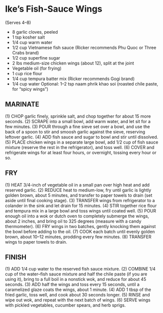 # Ike’s Fish-Sauce Wings
(Serves 4–8)

* 8 garlic cloves, peeled
* 1 tsp kosher salt
* 1/4 cup warm water
* 1/2 cup Vietnamese fish sauce (Ricker recommends Phu Quoc or Three Crabs brand)
* 1/2 cup superfine sugar
* 2 lbs medium-size chicken wings (about 12), split at the joint
* Vegetable oil (for frying)
* 1 cup rice flour
* 1/4 cup tempura batter mix (Ricker recommends Gogi brand)
* 1/4 cup water
Optional: 1–2 tsp naam phrik khao soi (roasted chile paste, for “spicy wings”)

## MARINATE 

(1) CHOP garlic finely, sprinkle salt, and chop together for about 15 more seconds.
(2) SCRAPE into a small bowl, add warm water, and let sit for a few minutes.
(3) POUR through a fine sieve set over a bowl, and use the back of a spoon to stir and smoosh garlic against the sieve, reserving leftover garlic. 
(4) ADD fish sauce and sugar to bowl and stir until dissolved.
(5) PLACE chicken wings in a separate large bowl, add 1/2 cup of fish sauce mixture (reserve the rest in the refrigerator), and toss well. 
(6) COVER and refrigerate wings for at least four hours, or overnight, tossing every hour or so. 

## FRY

(1) HEAT 3/4-inch of vegetable oil in a small pan over high heat and add reserved garlic.
(2) REDUCE heat to medium-low, fry until garlic is lightly golden brown, about 5 minutes, and transfer to paper towels to drain (set aside until final cooking stage).
(3) TRANSFER wings from refrigerator to a colander in the sink and let drain for 15 minutes.
(4) STIR together rice flour and tempura mix in a large bowl and toss wings until coated well.
(5) POUR enough oil into a wok or dutch oven to completely submerge the wings, about 2 inches, and bring oil to 325 degrees (measure with a candy thermometer).
(6) FRY wings in two batches, gently knocking them against the bowl before adding to the oil.
(7) COOK each batch until evenly golden brown, about 10–12 minutes, prodding every few minutes.
(8) TRANSFER wings to paper towels to drain. 

## FINISH

(1) ADD 1/4 cup water to the reserved fish sauce mixture.
(2) COMBINE 1/4 cup of the water–fish sauce mixture and half the chile paste (if you are using it), bring to a full boil in a nonstick wok, and reduce for about 45 seconds.
(3) ADD half the wings and toss every 15 seconds, until a caramelized glaze coats the wings, about 1 minute.
(4) ADD 1 tbsp of the fried garlic, toss well, and cook about 30 seconds longer.
(5) RINSE and wipe out wok, and repeat with the next batch of wings.
(6) SERVE wings with pickled vegetables, cucumber spears, and herb sprigs.
